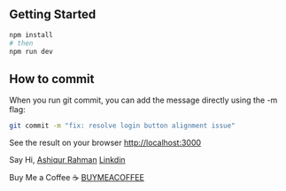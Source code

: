 ## Getting Started

```bash
npm install
# then
npm run dev
```

## How to commit
When you run git commit, you can add the message directly using the -m flag:
```bash
git commit -m "fix: resolve login button alignment issue"
```

See the result on your browser [http://localhost:3000](http://localhost:3000)

Say Hi,
[Ashiqur Rahman](https://iamashiqur.vercel.app/)
[Linkdin](https://www.linkedin.com/in/iamashiqur/)

Buy Me a Coffee ☕
[BUYMEACOFFEE](https://buymeacoffee.com/iamashiqur)